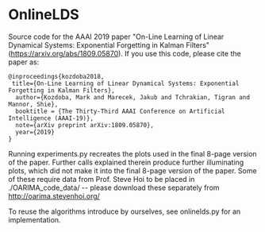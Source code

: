 # OnlineLDS

Source code for the AAAI 2019 paper "On-Line Learning of Linear Dynamical Systems: Exponential Forgetting in Kalman Filters" (https://arxiv.org/abs/1809.05870). If you use this code, please cite the paper as:

    @inproceedings{kozdoba2018,
     title={On-Line Learning of Linear Dynamical Systems: Exponential Forgetting in Kalman Filters},
      author={Kozdoba, Mark and Marecek, Jakub and Tchrakian, Tigran and Mannor, Shie},
      booktitle = {The Thirty-Third AAAI Conference on Artificial Intelligence (AAAI-19)},
      note={arXiv preprint arXiv:1809.05870},
      year={2019}
    }

Running experiments.py recreates the plots used in the final 8-page version of the paper.
Further calls explained therein produce further illuminating plots, which did not make it 
into the final 8-page version of the paper. Some of these require data from Prof. Steve
Hoi to be placed in ./OARIMA_code_data/ -- please download these separately from http://oarima.stevenhoi.org/ 

To reuse the algorithms introduce by ourselves, see onlinelds.py for an implementation. 
